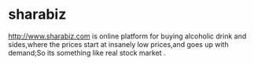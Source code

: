 # sharabiz
http://www.sharabiz.com is online platform for buying alcoholic drink and sides,where the prices start at insanely low prices,and goes up with demand;So its something like real stock market
.
